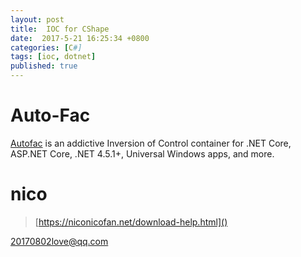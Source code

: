 ```yaml
---
layout: post
title:  IOC for CShape
date:  2017-5-21 16:25:34 +0800
categories: [C#]
tags: [ioc, dotnet]
published: true
---
```


# Auto-Fac

[Autofac](https://autofac.org/) is an addictive Inversion of Control container for .NET Core, ASP.NET Core, .NET 4.5.1+, Universal Windows apps, and more.


# nico

> [https://niconicofan.net/download-help.html]()



20170802love@qq.com